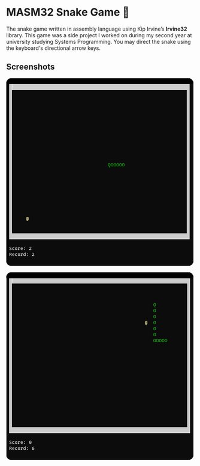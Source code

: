 # MASM32 Snake Game :snake: 
The snake game written in assembly language using Kip Irvine’s **Irvine32** library. 
This game was a side project I worked on during my second year at university studying Systems Programming. 
You may direct the snake using the keyboard's directional arrow keys.
## Screenshots
![](screenshots/Screenshot1.png)

![](screenshots/Screenshot2.png)
